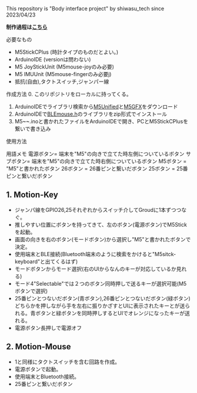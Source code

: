 This repository is "Body interface project" by shiwasu_tech since 2023/04/23

**制作過程は[こちら](https://shiwasu-tech.github.io/body_interface.html)**

必要なもの
- M5StickCPlus (時計タイプのものだとよい。)
- ArduinoIDE (versionは問わない)
- M5 JoyStickUnit (M5mouse-joyのみ必要)
- M5 IMUUnit (M5mouse-fingerのみ必要j)
- 抵抗(自由),タクトスイッチ,ジャンパー線


作成方法
0. このリポジトリをローカルに持ってくる。
1. ArduinoIDEでライブラリ検索から[M5Unified]()と[M5GFX]()をダウンロード
2. ArduinoIDEで[BLEmouse.h]()のライブラリをzip形式でインストール
3. M5~~.inoと書かれたファイルをArduinoIDEで開き、PCとM5StickCPlusを繋いで書き込み

使用方法

用語メモ
電源ボタン= 端末を"M5"の向きで立てた時左側についているボタン
サブボタン= 端末を"M5"の向きで立てた時右側についているボタン
M5ボタン = "M5"と書かれたボタン
26ボタン = 26番ピンと繋いだボタン
25ボタン = 25番ピンと繋いだボタン

## 1. Motion-Key

- ジャンパ線をGPIO26,25それぞれからスイッチ介してGroudに1本ずつつなぐ。
- 推しやすい位置にボタンを持ってきて、左のボタン(電源ボタン)でM5Stickを起動。
- 画面の向きを右のボタン(モードボタン)から選択し"M5"と書かれたボタンで決定。
- 使用端末とBLE接続(Bluetooth端末のように検索をかけると"M5sitck-keyboard"と出てくるはず)
- モードボタンからモード選択(右のUIからなんのキーが対応しているか見れる)
- モード4"Selectable"では２つのボタン同時押しで送るキーが選択可能(M5ボタンで選択)
- 25番ピンとつないだボタン(青ボタン),26番ピンとつないだボタン(緑ボタン)どちらかを押しながら手を左右に振りかざすとUIに表示されたキーとが送られる。青ボタンと緑ボタンを同時押しするとUIでオレンジになったキーが送れる。
- 電源ボタン長押しで電源オフ

## 2. Motion-Mouse

- 1と同様にタクトスイッチを含む回路を作成。
- 電源ボタンで起動。
- 使用端末とBluetooth接続。
- 25番ピンと繋いだボタン



